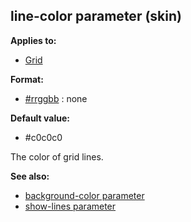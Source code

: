 ## line-color parameter (skin)

<!-- -->
**Applies to:**
+   [Grid](/ref/%7Bskin%7D/control/grid.md) 
<!-- -->
**Format:**
+   [#rrggbb](/ref/%7B%7Bappendix%7D%7D/html-colors.md) :   none
<!-- -->
**Default value:**
+   #c0c0c0


The color of grid lines.

**See also:**
+   [background-color parameter](/ref/%7Bskin%7D/param/background-color.md) 
+   [show-lines parameter](/ref/%7Bskin%7D/param/show-lines.md) 